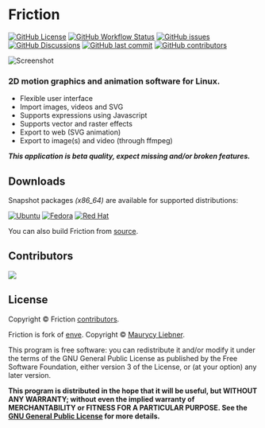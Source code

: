 # Friction

[![GitHub License](https://img.shields.io/github/license/friction2d/friction)](https://github.com/friction2d/friction/blob/main/LICENSE.md)
[![GitHub Workflow Status](https://img.shields.io/github/actions/workflow/status/friction2d/friction/ubuntu.yml)](https://github.com/friction2d/friction/actions)
[![GitHub issues](https://img.shields.io/github/issues/friction2d/friction)](https://github.com/friction2d/friction/issues)
[![GitHub Discussions](https://img.shields.io/github/discussions/friction2d/friction)](https://github.com/orgs/friction2d/discussions)
[![GitHub last commit](https://img.shields.io/github/last-commit/friction2d/friction)](https://github.com/friction2d/friction/commits/main)
[![GitHub contributors](https://img.shields.io/github/contributors/friction2d/friction)](https://github.com/friction2d/friction/graphs/contributors)

![Screenshot](https://friction2d.com/assets/friction-screenshot-01.jpg)

### 2D motion graphics and animation software for Linux.

* Flexible user interface
* Import images, videos and SVG
* Supports expressions using Javascript
* Supports vector and raster effects
* Export to web (SVG animation)
* Export to image(s) and video (through ffmpeg)

***This application is beta quality, expect missing and/or broken features.***

## Downloads

Snapshot packages *(x86_64)* are available for supported distributions:

[![Ubuntu](https://img.shields.io/badge/Ubuntu-E95420?style=for-the-badge&logo=ubuntu&logoColor=white)](https://sourceforge.net/projects/friction/files/snapshots/)
[![Fedora](https://img.shields.io/badge/Fedora-294172?style=for-the-badge&logo=fedora&logoColor=white)](https://sourceforge.net/projects/friction/files/snapshots/)
[![Red Hat](https://img.shields.io/badge/Red%20Hat-EE0000?style=for-the-badge&logo=redhat&logoColor=white)](https://sourceforge.net/projects/friction/files/snapshots/)

You can also build Friction from [source](docs/Linux-build.md).

## Contributors

<a href = "https://github.com/friction2d/friction/graphs/contributors">
  <img src = "https://contrib.rocks/image?repo=friction2d/friction"/>
</a>

## License

Copyright &copy; Friction [contributors](https://github.com/friction2d/friction/graphs/contributors).

Friction is fork of [enve](https://github.com/MaurycyLiebner/enve). Copyright &copy; [Maurycy Liebner](https://github.com/MaurycyLiebner).

This program is free software: you can redistribute it and/or modify it under the terms of the GNU General Public License as published by the Free Software Foundation, either version 3 of the License, or (at your option) any later version.

**This program is distributed in the hope that it will be useful, but WITHOUT ANY WARRANTY; without even the implied warranty of MERCHANTABILITY or FITNESS FOR A PARTICULAR PURPOSE.  See the [GNU General Public License](LICENSE.md) for more details.**
